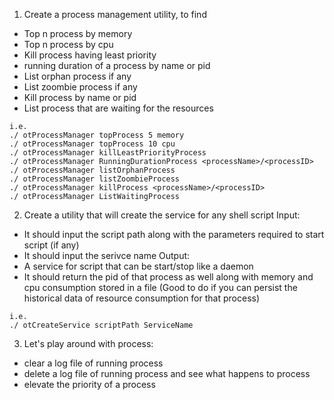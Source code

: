 1) Create a process management utility, to find
- Top n process by memory
- Top n process by cpu
- Kill process having least priority 
- running duration of a process by name or pid
- List orphan process if any
- List zoombie process if any
- Kill process by name or pid
- List process that are waiting for the resources
```
i.e.
./ otProcessManager topProcess 5 memory
./ otProcessManager topProcess 10 cpu
./ otProcessManager killLeastPriorityProcess 
./ otProcessManager RunningDurationProcess <processName>/<processID>
./ otProcessManager listOrphanProcess
./ otProcessManager listZoombieProcess
./ otProcessManager killProcess <processName>/<processID>
./ otProcessManager ListWaitingProcess
```
2) Create a utility that will create the service for any shell script 
Input:
- It should input the script path along with the parameters required to start script (if any)
- It should input the serivce name
Output:
- A service for script that can be start/stop like a daemon
- It should return the pid of that process as well along with memory and cpu consumption stored in a file (Good to do if you can persist the historical data of resource consumption for that process)
```
i.e.
./ otCreateService scriptPath ServiceName 
```
3) Let's play around with process:
- clear a log file of running process
- delete a log file of running process and see what happens to process
- elevate the priority of a process
